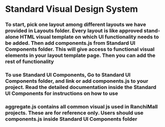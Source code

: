 # Standard Visual Design System

### To start, pick one layout among different layouts we have provided in Layouts folder. Every layout is like approved stand-alone HTML visual template on which UI functionality needs to be added. Then add components.js from Standard UI Components folder. This will give access to functional visual elements in your layout template page. Then you can add the rest of functionality

### To use Standard UI Components, Go to Standard UI Components folder, and link or add components.js to your project. Read the detailed documentation inside the Standard UI Components for instructions on how to use

### aggregate.js contains all common visual js used in RanchiMall projects. These are for reference only. Users should use components.js inside Standard UI Components folder
